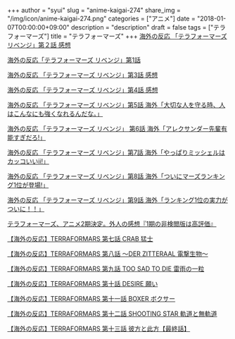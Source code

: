 +++
author = "syui"
slug = "anime-kaigai-274"
share_img = "/img/icon/anime-kaigai-274.png"
categories = ["アニメ"]
date = "2018-01-07T00:00:00+09:00"
description = "description"
draft = false
tags = ["テラフォーマーズ"]
title = "テラフォーマーズ"
+++
<a href="http://honyakutyuihou.hatenablog.com/entry/2016/04/12/190129" rel="nofollow" target="_blank" title="海外の反応 「テラフォーマーズ リベンジ」第２話 感想">海外の反応 「テラフォーマーズ リベンジ」第２話 感想</a>

<a href="http://honyakutyuihou.hatenablog.com/entry/anime/teraformers01" rel="nofollow" target="_blank" title="海外の反応「テラフォーマーズ リベンジ」第1話">海外の反応「テラフォーマーズ リベンジ」第1話</a>

<a href="http://honyakutyuihou.hatenablog.com/entry/anime/teraformers03" rel="nofollow" target="_blank" title="海外の反応 「テラフォーマーズ リベンジ」第3話 感想">海外の反応 「テラフォーマーズ リベンジ」第3話 感想</a>

<a href="http://honyakutyuihou.hatenablog.com/entry/anime/teraformers04" rel="nofollow" target="_blank" title="海外の反応 「テラフォーマーズ リベンジ」第4話 感想">海外の反応 「テラフォーマーズ リベンジ」第4話 感想</a>

<a href="http://honyakutyuihou.hatenablog.com/entry/anime/teraformers05" rel="nofollow" target="_blank" title="海外の反応 「テラフォーマーズ リベンジ」第5話 海外「大切な人を守る時、人はこんなにも強くなれるんだな。」">海外の反応 「テラフォーマーズ リベンジ」第5話 海外「大切な人を守る時、人はこんなにも強くなれるんだな。」</a>

<a href="http://honyakutyuihou.hatenablog.com/entry/anime/teraformers06" rel="nofollow" target="_blank" title="海外の反応  「テラフォーマーズ リベンジ」 第6話 海外「アレクサンダー先輩有能すぎだろ!」">海外の反応  「テラフォーマーズ リベンジ」 第6話 海外「アレクサンダー先輩有能すぎだろ!」</a>

<a href="http://honyakutyuihou.hatenablog.com/entry/anime/teraformers07" rel="nofollow" target="_blank" title="海外の反応 「テラフォーマーズ リベンジ」第7話 海外「やっぱりミッシェルはカッコいいii!」">海外の反応 「テラフォーマーズ リベンジ」第7話 海外「やっぱりミッシェルはカッコいいii!」</a>

<a href="http://honyakutyuihou.hatenablog.com/entry/anime/teraformers08" rel="nofollow" target="_blank" title="海外の反応 「テラフォーマーズ リベンジ」第8話 海外「ついにマーズランキング1位が登場!」">海外の反応 「テラフォーマーズ リベンジ」第8話 海外「ついにマーズランキング1位が登場!」</a>

<a href="http://honyakutyuihou.hatenablog.com/entry/anime/teraformers09" rel="nofollow" target="_blank" title="海外の反応 「テラフォーマーズ リベンジ」第9話 海外「ランキング1位の実力がついに！！」">海外の反応 「テラフォーマーズ リベンジ」第9話 海外「ランキング1位の実力がついに！！」</a>

<a href="http://soresore.net/archives/1044536825.html" rel="nofollow" target="_blank" title="テラフォーマーズ、アニメ2期決定。外人の感想『1期の非検閲版は高評価』">テラフォーマーズ、アニメ2期決定。外人の感想『1期の非検閲版は高評価』</a>

<a href="http://web.archive.org/web/20150628193907/http://xn--u9j9esel4i3c0es905a46jrpqtj9a.com/?p=2446" rel="nofollow" target="_blank" title="【海外の反応】TERRAFORMARS 第七話 CRAB 猛士">【海外の反応】TERRAFORMARS 第七話 CRAB 猛士</a>


<a href="http://web.archive.org/web/20150628193907/http://xn--u9j9esel4i3c0es905a46jrpqtj9a.com/?p=3217" rel="nofollow" target="_blank" title="【海外の反応】TERRAFORMARS 第八話 ～DER ZITTERAAL 電撃生物～">【海外の反応】TERRAFORMARS 第八話 ～DER ZITTERAAL 電撃生物～</a>


<a href="http://web.archive.org/web/20150628193907/http://xn--u9j9esel4i3c0es905a46jrpqtj9a.com/?p=3369" rel="nofollow" target="_blank" title="【海外の反応】TERRAFORMARS 第九話 TOO SAD TO DIE 雷雨の一粒">【海外の反応】TERRAFORMARS 第九話 TOO SAD TO DIE 雷雨の一粒</a>


<a href="http://web.archive.org/web/20150628193907/http://xn--u9j9esel4i3c0es905a46jrpqtj9a.com/?p=3425" rel="nofollow" target="_blank" title="【海外の反応】TERRAFORMARS 第十話 DESIRE 願い">【海外の反応】TERRAFORMARS 第十話 DESIRE 願い</a>


<a href="http://web.archive.org/web/20150628193907/http://xn--u9j9esel4i3c0es905a46jrpqtj9a.com/?p=3487" rel="nofollow" target="_blank" title="【海外の反応】TERRAFORMARS 第十一話 BOXER ボクサー">【海外の反応】TERRAFORMARS 第十一話 BOXER ボクサー</a>


<a href="http://web.archive.org/web/20150628193907/http://xn--u9j9esel4i3c0es905a46jrpqtj9a.com/?p=3522" rel="nofollow" target="_blank" title="【海外の反応】TERRAFORMARS 第十二話 SHOOTING STAR 軌道と無軌道">【海外の反応】TERRAFORMARS 第十二話 SHOOTING STAR 軌道と無軌道</a>


<a href="http://web.archive.org/web/20150628193907/http://xn--u9j9esel4i3c0es905a46jrpqtj9a.com/?p=3551" rel="nofollow" target="_blank" title="【海外の反応】TERRAFORMARS 第十三話 彼方と此方【最終話】">【海外の反応】TERRAFORMARS 第十三話 彼方と此方【最終話】</a>

